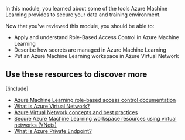 In this module, you learned about some of the tools Azure Machine Learning provides to secure your data and training environment.

Now that you've reviewed this module, you should be able to:

* Apply and understand Role-Based Access Control in Azure Machine Learning
* Describe how secrets are managed in Azure Machine Learning
* Put an Azure Machine Learning workspace in Azure Virtual Network

## Use these resources to discover more

[!include[](../../../includes/open-link-in-new-tab-note.md)]

* [Azure Machine Learning role-based access control documentation](/azure/role-based-access-control/)
* [What is Azure Virtual Network?](/azure/virtual-network/virtual-networks-overview)
* [Azure Virtual Network concepts and best practices](/azure/virtual-network/concepts-and-best-practices)
* [Secure Azure Machine Learning workspace resources using virtual networks (VNets)](/azure/machine-learning/how-to-network-security-overview)
* [What is Azure Private Endpoint?](/azure/private-link/private-endpoint-overview)